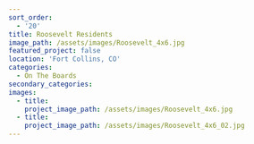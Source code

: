 ```yaml
---
sort_order:
  - '20'
title: Roosevelt Residents
image_path: /assets/images/Roosevelt_4x6.jpg
featured_project: false
location: 'Fort Collins, CO'
categories:
  - On The Boards
secondary_categories:
images:
  - title:
    project_image_path: /assets/images/Roosevelt_4x6.jpg
  - title:
    project_image_path: /assets/images/Roosevelt_4x6_02.jpg
---
```


